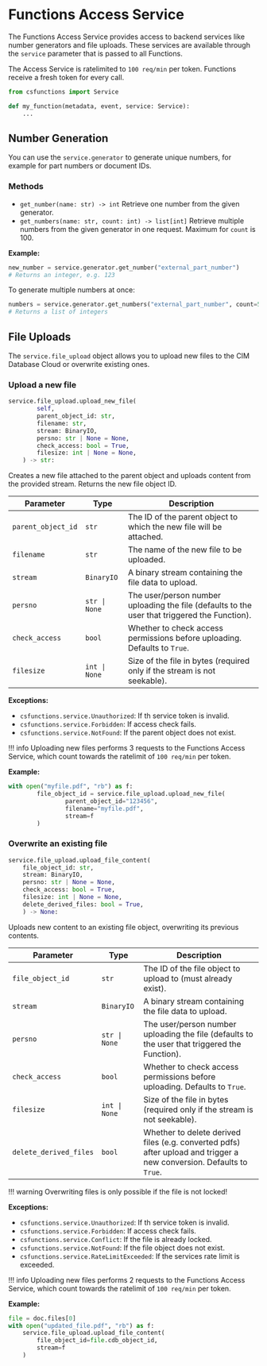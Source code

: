 # Functions Access Service

The Functions Access Service provides access to backend services like number generators and file uploads. These services are available through the `service` parameter that is passed to all Functions.

The Access Service is ratelimited to `100 req/min` per token. Functions receive a fresh token for every call.

```python
from csfunctions import Service

def my_function(metadata, event, service: Service):
    ...

```

## Number Generation


You can use the `service.generator` to generate unique numbers, for example for part numbers or document IDs.

### Methods

- `get_number(name: str) -> int`
    Retrieve one number from the given generator.
- `get_numbers(name: str, count: int) -> list[int]`
    Retrieve multiple numbers from the given generator in one request.
    Maximum for `count` is 100.

**Example:**

```python
new_number = service.generator.get_number("external_part_number")
# Returns an integer, e.g. 123
```

To generate multiple numbers at once:

```python
numbers = service.generator.get_numbers("external_part_number", count=5)
# Returns a list of integers
```

## File Uploads



The `service.file_upload` object allows you to upload new files to the CIM Database Cloud or overwrite existing ones.



### Upload a new file

```python
service.file_upload.upload_new_file(
        self,
        parent_object_id: str,
        filename: str,
        stream: BinaryIO,
        persno: str | None = None,
        check_access: bool = True,
        filesize: int | None = None,
    ) -> str:
```
Creates a new file attached to the parent object and uploads content from the provided stream. Returns the new file object ID.

| Parameter          | Type          | Description                                                                                   |
| ------------------ | ------------- | --------------------------------------------------------------------------------------------- |
| `parent_object_id` | `str`         | The ID of the parent object to which the new file will be attached.                           |
| `filename`         | `str`         | The name of the new file to be uploaded.                                                      |
| `stream`           | `BinaryIO`    | A binary stream containing the file data to upload.                                           |
| `persno`           | `str \| None` | The user/person number uploading the file (defaults to the user that triggered the Function). |
| `check_access`     | `bool`        | Whether to check access permissions before uploading. Defaults to `True`.                     |
| `filesize`         | `int \| None` | Size of the file in bytes (required only if the stream is not seekable).                      |

**Exceptions:**

- `csfunctions.service.Unauthorized`: If th service token is invalid.
- `csfunctions.service.Forbidden`: If access check fails.
- `csfunctions.service.NotFound`: If the parent object does not exist.


!!! info
    Uploading new files performs 3 requests to the Functions Access Service, which count towards the ratelimit of `100 req/min` per token.

**Example:**

```python
with open("myfile.pdf", "rb") as f:
        file_object_id = service.file_upload.upload_new_file(
                parent_object_id="123456",
                filename="myfile.pdf",
                stream=f
        )
```

### Overwrite an existing file

```python
service.file_upload.upload_file_content(
    file_object_id: str,
    stream: BinaryIO,
    persno: str | None = None,
    check_access: bool = True,
    filesize: int | None = None,
    delete_derived_files: bool = True,
    ) -> None:
```
Uploads new content to an existing file object, overwriting its previous contents.

| Parameter              | Type          | Description                                                                                                          |
| ---------------------- | ------------- | -------------------------------------------------------------------------------------------------------------------- |
| `file_object_id`       | `str`         | The ID of the file object to upload to (must already exist).                                                         |
| `stream`               | `BinaryIO`    | A binary stream containing the file data to upload.                                                                  |
| `persno`               | `str \| None` | The user/person number uploading the file (defaults to the user that triggered the Function).                        |
| `check_access`         | `bool`        | Whether to check access permissions before uploading. Defaults to `True`.                                            |
| `filesize`             | `int \| None` | Size of the file in bytes (required only if the stream is not seekable).                                             |
| `delete_derived_files` | `bool`        | Whether to delete derived files (e.g. converted pdfs) after upload and trigger a new conversion. Defaults to `True`. |

!!! warning
    Overwriting files is only possible if the file is not locked!

**Exceptions:**

- `csfunctions.service.Unauthorized`: If th service token is invalid.
- `csfunctions.service.Forbidden`: If access check fails.
- `csfunctions.service.Conflict`: If the file is already locked.
- `csfunctions.service.NotFound`: If the file object does not exist.
- `csfunctions.service.RateLimitExceeded`: If the services rate limit is exceeded.

!!! info
    Uploading new files performs 2 requests to the Functions Access Service, which count towards the ratelimit of `100 req/min` per token.

**Example:**

```python
file = doc.files[0]
with open("updated_file.pdf", "rb") as f:
    service.file_upload.upload_file_content(
        file_object_id=file.cdb_object_id,
        stream=f
    )
```
